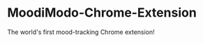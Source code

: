 MoodiModo-Chrome-Extension
==========================

The world's first mood-tracking Chrome extension!
